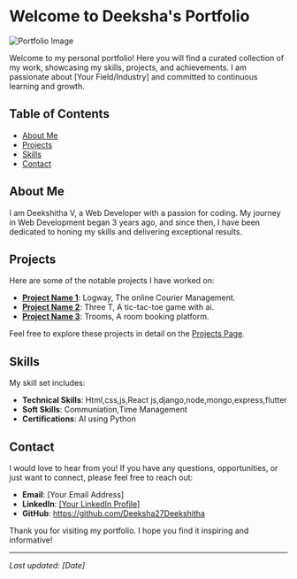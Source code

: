 # Welcome to Deeksha's Portfolio

![Portfolio Image](https://www.swic.edu/wp-content/uploads/2021/05/portfolio-1536x918.png)

Welcome to my personal portfolio! Here you will find a curated collection of my work, showcasing my skills, projects, and achievements. I am passionate about [Your Field/Industry] and committed to continuous learning and growth. 

## Table of Contents

- [About Me](#about-me)
- [Projects](#projects)
- [Skills](#skills)
- [Contact](#contact)

## About Me

I am Deekshitha V, a Web Developer with a passion for coding. My journey in Web Development began 3 years ago, and since then, I have been dedicated to honing my skills and delivering exceptional results.

## Projects

Here are some of the notable projects I have worked on:

- **[Project Name 1](#)**: Logway, The online Courier Management.
- **[Project Name 2](#)**: Three T, A tic-tac-toe game with ai.
- **[Project Name 3](#)**: Trooms, A room booking platform.

Feel free to explore these projects in detail on the [Projects Page](https://deeksha27deekshitha.github.io/portfolio/portfolio/index.html).

## Skills

My skill set includes:

- **Technical Skills**: Html,css,js,React js,django,node,mongo,express,flutter
- **Soft Skills**: Communiation,Time Management
- **Certifications**: AI using Python

## Contact

I would love to hear from you! If you have any questions, opportunities, or just want to connect, please feel free to reach out:

- **Email**: [Your Email Address]
- **LinkedIn**: [[Your LinkedIn Profile]](https://www.linkedin.com/in/deekshitha-v-b10a08276/)
- **GitHub**: https://github.com/Deeksha27Deekshitha

Thank you for visiting my portfolio. I hope you find it inspiring and informative!

---

*Last updated: [Date]*
